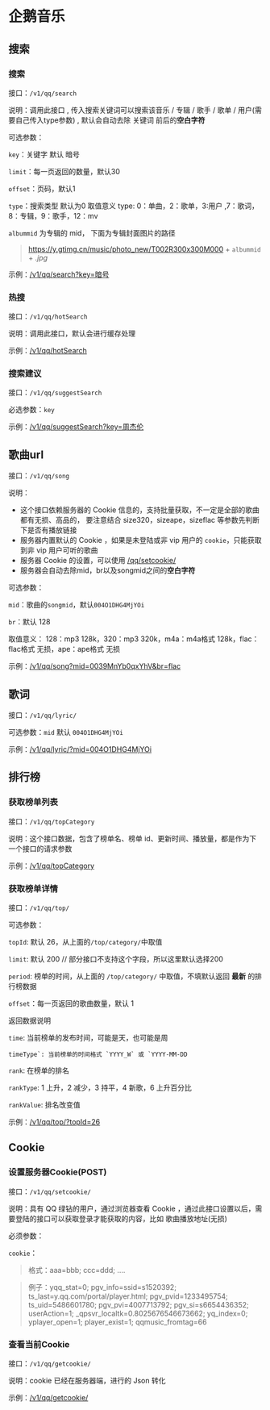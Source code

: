 # 企鹅音乐<!-- {docsify-ignore} -->

## 搜索

### 搜索

接口：`/v1/qq/search`

说明：调用此接口 , 传入搜索关键词可以搜索该音乐 / 专辑 / 歌手 / 歌单 / 用户(需要自己传入type参数) , 默认会自动去除 关键词 前后的**空白字符** 

可选参数：

`key`：关键字 默认 暗号

`limit`：每一页返回的数量，默认30

`offset`：页码，默认1

`type`：搜索类型 默认为0 取值意义 type: 0：单曲，2：歌单，3:用户 ,7：歌词，8：专辑，9：歌手，12：mv



`albummid` 为专辑的 mid， 下面为专辑封面图片的路径

> https://y.gtimg.cn/music/photo_new/T002R300x300M000 + `albummid` + _.jpg_

示例：[/v1/qq/search?key=暗号](http://iecoxe.top:5000/v1/qq/search?key=暗号)



### 热搜

接口：`/v1/qq/hotSearch`

说明：调用此接口，默认会进行缓存处理

示例：[/v1/qq/hotSearch](http://iecoxe.top:5000/v1/qq/hotSearch)



### 搜索建议

接口：`/v1/qq/suggestSearch`

必选参数：`key`

示例：[/v1/qq/suggestSearch?key=周杰伦](http://iecoxe.top:5000/v1/qq/suggestSearch?key=周杰伦)



## 歌曲url

接口：`/v1/qq/song`

说明：

- 这个接口依赖服务器的 Cookie 信息的，支持批量获取，不一定是全部的歌曲都有无损、高品的， 要注意结合 size320，sizeape，sizeflac 等参数先判断下是否有播放链接
- 服务器内置默认的 Cookie ，如果是未登陆或非 vip 用户的 `cookie`，只能获取到非 vip 用户可听的歌曲
- 服务器 Cookie 的设置，可以使用 [/qq/setcookie/](//#/?id=设置用户cookie)
- 服务器会自动去除mid，br以及songmid之间的**空白字符**

可选参数：

`mid`：歌曲的`songmid`，默认`004O1DHG4MjYOi`

`br`：默认 128 

取值意义： 128：mp3 128k，320：mp3 320k，m4a：m4a格式 128k，flac：flac格式 无损，ape：ape格式 无损

示例：[/v1/qq/song?mid=0039MnYb0qxYhV&br=flac](http://iecoxe.top:5000/v1/qq/song?mid=0039MnYb0qxYhV&br=flac)



## 歌词

接口：`/v1/qq/lyric/`

可选参数：`mid` 默认 `004O1DHG4MjYOi`

示例：[/v1/qq/lyric/?mid=004O1DHG4MjYOi](http://iecoxe.top:5000/v1/qq/lyric/?mid=004O1DHG4MjYOi)



## 排行榜

### 获取榜单列表

接口：`/v1/qq/topCategory`

说明：这个接口数据，包含了榜单名、榜单 id、更新时间、播放量，都是作为下一个接口的请求参数

示例：[/v1/qq/topCategory](http://iecoxe.top:5000/v1/qq/topCategory)



### 获取榜单详情

接口：`/v1/qq/top/`

可选参数：

`topId`: 默认 26，从上面的`/top/category/`中取值

`limit`: 默认 200 // 部分接口不支持这个字段，所以这里默认选择200

`period`: 榜单的时间，从上面的 `/top/category/` 中取值，不填默认返回 **最新** 的排行榜数据

`offset`：每一页返回的歌曲数量，默认 1

返回数据说明

`time`: 当前榜单的发布时间，可能是天，也可能是周

```
timeType`: 当前榜单的时间格式 `YYYY_W` 或 `YYYY-MM-DD
```

`rank`: 在榜单的排名

`rankType`: 1 上升，2 减少，3 持平，4 新歌，6 上升百分比

`rankValue`: 排名改变值

示例：[/v1/qq/top/?topId=26](http://iecoxe.top:5000/v1/qq/top/?topId=26)



## Cookie



### 设置服务器Cookie(POST)

接口：`/v1/qq/setcookie/`

说明：具有 QQ 绿钻的用户，通过浏览器查看 Cookie ，通过此接口设置以后，需要登陆的接口可以获取登录才能获取的内容，比如 歌曲播放地址(无损)

必须参数：

`cookie`：

> 格式：aaa=bbb; ccc=ddd; ....

> 例子：yqq_stat=0; pgv_info=ssid=s1520392; ts_last=y.qq.com/portal/player.html; pgv_pvid=1233495754; ts_uid=5486601780; pgv_pvi=4007713792; pgv_si=s6654436352; userAction=1; _qpsvr_localtk=0.8025676546673662; yq_index=0; yplayer_open=1; player_exist=1; qqmusic_fromtag=66



### 查看当前Cookie

接口：`/v1/qq/getcookie/`

说明：cookie 已经在服务器端，进行的 Json 转化

示例：[/v1/qq/getcookie/](http://iecoxe.top:5000/v1/qq/getcookie/)


